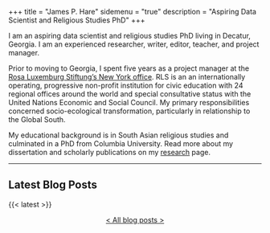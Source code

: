 +++
title = "James P. Hare"
sidemenu = "true"
description = "Aspiring Data Scientist and Religious Studies PhD"
+++

I am an aspiring data scientist and religious studies PhD living in Decatur, Georgia. I am an experienced researcher, writer, editor, teacher, and project manager.

Prior to moving to Georgia, I spent five years as a project manager at the [Rosa Luxemburg Stiftung’s New York office](https://rosalux.nyc/). RLS is an an internationally operating, progressive non-profit institution for civic education with 24 regional offices around the world and special consultative status with the United Nations Economic and Social Council. My primary responsibilities concerned socio-ecological transformation, particularly in relationship to the Global South.

My educational background is in South Asian religious studies and culminated in a PhD from Columbia University. Read more about my dissertation and scholarly publications on my [research](/research/) page.

<hr>

## Latest Blog Posts

{{< latest >}}

<p style="text-align: center;"><a href = "/post/">< All blog posts ></a></p>